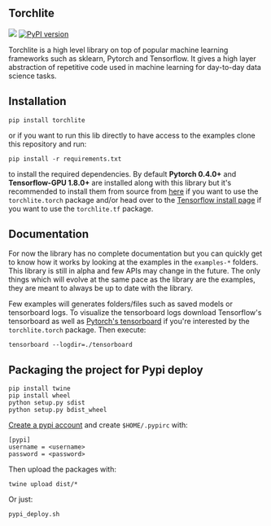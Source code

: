 ## Torchlite
![](./docs/sources/img/logo.png)
[![PyPI version](https://badge.fury.io/py/torchlite.svg)](https://badge.fury.io/py/torchlite)

Torchlite is a high level library on top of popular machine learning frameworks such as
sklearn, Pytorch and Tensorflow.
It gives a high layer abstraction of repetitive code used in machine learning for day-to-day data science tasks.

## Installation

```
pip install torchlite
```

or if you want to run this lib directly to have access to the examples clone this repository and run:

```
pip install -r requirements.txt
```

to install the required dependencies.
By default **Pytorch 0.4.0+** and **Tensorflow-GPU 1.8.0+** are installed along with this library but it's recommended
to install them from source from [here](http://pytorch.org/) if you want to use the `torchlite.torch`
package and/or head over to the [Tensorflow install page](https://www.tensorflow.org/install/) if you want to
use the `torchlite.tf` package.

## Documentation

For now the library has no complete documentation but you can quickly get to know how
it works by looking at the examples in the `examples-*` folders. This library is still in
alpha and few APIs may change in the future. The only things which will evolve at the same
pace as the library are the examples, they are meant to always be up to date with
the library.

Few examples will generates folders/files such as saved models or tensorboard logs.
To visualize the tensorboard logs download Tensorflow's tensorboard as well as 
[Pytorch's tensorboard](https://github.com/lanpa/tensorboard-pytorch) if you're interested by
the `torchlite.torch` package. Then execute:
```
tensorboard --logdir=./tensorboard
```

## Packaging the project for Pypi deploy

```
pip install twine
pip install wheel
python setup.py sdist
python setup.py bdist_wheel
```

[Create a pypi account](https://packaging.python.org/tutorials/distributing-packages/#id76) and create `$HOME/.pypirc` with:
```
[pypi]
username = <username>
password = <password>
```

Then upload the packages with:
```
twine upload dist/*
```

Or just:
```
pypi_deploy.sh
```
